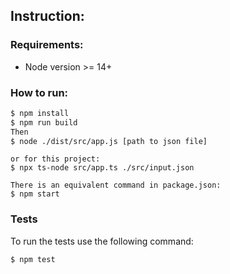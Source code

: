 ## Instruction:

### Requirements:
- Node version >= 14+

### How to run:
```sh
$ npm install
$ npm run build
Then
$ node ./dist/src/app.js [path to json file]
```
```
or for this project:
$ npx ts-node src/app.ts ./src/input.json

There is an equivalent command in package.json:
$ npm start
```
### Tests

To run the tests use the following command:

```sh
$ npm test
```
